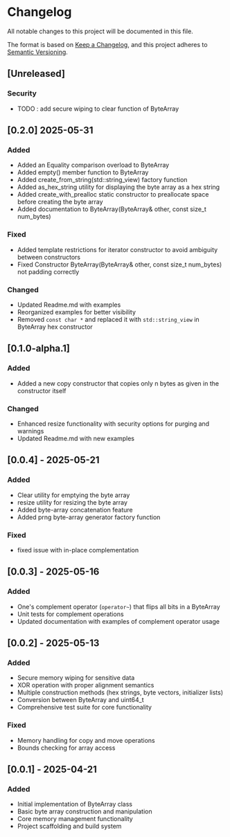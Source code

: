 # Changelog
All notable changes to this project will be documented in this file.

The format is based on [Keep a Changelog](https://keepachangelog.com/en/1.0.0/),
and this project adheres to [Semantic Versioning](https://semver.org/spec/v2.0.0.html).

## [Unreleased]

### Security
- TODO : add secure wiping to clear function of ByteArray

## [0.2.0] 2025-05-31

### Added
- Added an Equality comparison overload to ByteArray
- Added empty() member function to ByteArray
- Added create_from_string(std::string_view) factory function
- Added as_hex_string utility for displaying the byte array as a hex string
- Added create_with_prealloc static constructor to preallocate space before creating the byte array
- Added documentation to ByteArray(ByteArray& other, const size_t num_bytes)


### Fixed
- Added template restrictions for iterator constructor to avoid ambiguity between constructors
- Fixed Constructor ByteArray(ByteArray& other, const size_t num_bytes) not padding correctly

### Changed
- Updated Readme.md with examples
- Reorganized examples for better visibility
- Removed `const char *` and replaced it with `std::string_view` in ByteArray hex constructor



## [0.1.0-alpha.1]

### Added
- Added a new copy constructor that copies only n bytes as given in the constructor itself

### Changed
- Enhanced resize functionality with security options for purging and warnings
- Updated Readme.md with new examples


## [0.0.4] - 2025-05-21

### Added
- Clear utility for emptying the byte array
- resize utility for resizing the byte array
- Added byte-array concatenation feature
- Added prng byte-array generator factory function

### Fixed
- fixed issue with in-place complementation

## [0.0.3] - 2025-05-16

### Added
- One's complement operator (`operator~`) that flips all bits in a ByteArray
- Unit tests for complement operations
- Updated documentation with examples of complement operator usage

## [0.0.2] - 2025-05-13

### Added
- Secure memory wiping for sensitive data
- XOR operation with proper alignment semantics
- Multiple construction methods (hex strings, byte vectors, initializer lists)
- Conversion between ByteArray and uint64_t
- Comprehensive test suite for core functionality

### Fixed
- Memory handling for copy and move operations
- Bounds checking for array access

## [0.0.1] - 2025-04-21

### Added
- Initial implementation of ByteArray class
- Basic byte array construction and manipulation
- Core memory management functionality
- Project scaffolding and build system